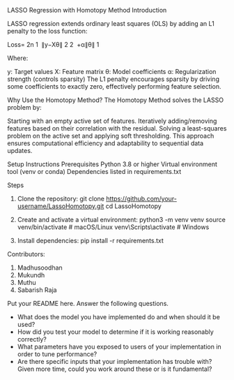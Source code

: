 LASSO Regression with Homotopy Method
Introduction

LASSO regression extends ordinary least squares (OLS) by adding an L1 penalty to the loss function:

Loss= 
2n
1
​
 ∥y−Xθ∥ 
2
2
​
 +α∥θ∥ 
1
​
 
Where:

y: Target values
X: Feature matrix
θ: Model coefficients
α: Regularization strength (controls sparsity)
The L1 penalty encourages sparsity by driving some coefficients to exactly zero, effectively performing feature selection.

Why Use the Homotopy Method?
The Homotopy Method solves the LASSO problem by:

Starting with an empty active set of features.
Iteratively adding/removing features based on their correlation with the residual.
Solving a least-squares problem on the active set and applying soft thresholding.
This approach ensures computational efficiency and adaptability to sequential data updates.

Setup Instructions
Prerequisites
Python 3.8 or higher
Virtual environment tool (venv or conda)
Dependencies listed in requirements.txt

Steps
1. Clone the repository:
git clone https://github.com/your-username/LassoHomotopy.git
cd LassoHomotopy

2. Create and activate a virtual environment:
python3 -m venv venv
source venv/bin/activate  # macOS/Linux
venv\Scripts\activate     # Windows

3. Install dependencies:
pip install -r requirements.txt

Contributors:
1. Madhusoodhan
2. Mukundh
3. Muthu
4. Sabarish Raja

Put your README here. Answer the following questions.

* What does the model you have implemented do and when should it be used?
* How did you test your model to determine if it is working reasonably correctly?
* What parameters have you exposed to users of your implementation in order to tune performance? 
* Are there specific inputs that your implementation has trouble with? Given more time, could you work around these or is it fundamental?
